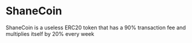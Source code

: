 # ShaneCoin
ShaneCoin is a useless ERC20 token that has a 90% transaction fee and multiplies itself by 20% every week
